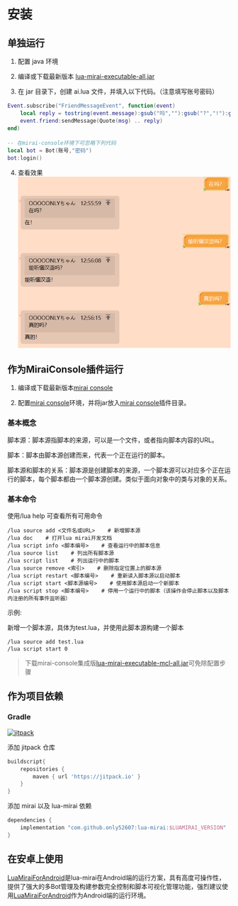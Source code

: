 # 安装

## 单独运行

1. 配置 java 环境

2. 编译或下载最新版本 [lua-mirai-executable-all.jar](https://github.com/only52607/lua-mirai/releases)

3. 在 jar 目录下，创建 ai.lua 文件，并填入以下代码。（注意填写账号密码）

```lua
Event.subscribe("FriendMessageEvent", function(event)
    local reply = tostring(event.message):gsub("吗",""):gsub("?","!"):gsub("？","！")
    event.friend:sendMessage(Quote(msg) .. reply)
end)

-- 在mirai-console环境下可忽略下列代码
local bot = Bot(账号,"密码")
bot:login()

```

4. 查看效果
![aiDialog](../res/aiDialog.png)

## 作为MiraiConsole插件运行

1. 编译或下载最新版本[mirai console](https://github.com/mamoe/mirai-console)

2. 配置[mirai console](https://github.com/mamoe/mirai-console)环境，并将jar放入[mirai console](https://github.com/mamoe/mirai-console)插件目录。

### 基本概念

脚本源：脚本源指脚本的来源，可以是一个文件，或者指向脚本内容的URL。

脚本：脚本由脚本源创建而来，代表一个正在运行的脚本。

脚本源和脚本的关系：脚本源是创建脚本的来源，一个脚本源可以对应多个正在运行的脚本，每个脚本都由一个脚本源创建。类似于面向对象中的类与对象的关系。

### 基本命令
使用/lua help 可查看所有可用命令
```
/lua source add <文件名或URL>    # 新增脚本源
/lua doc    # 打开lua mirai开发文档
/lua script info <脚本编号>    # 查看运行中的脚本信息
/lua source list    # 列出所有脚本源
/lua script list    # 列出运行中的脚本
/lua source remove <索引>    # 删除指定位置上的脚本源
/lua script restart <脚本编号>    # 重新读入脚本源以启动脚本
/lua script start <脚本源编号>    # 使用脚本源启动一个新脚本
/lua script stop <脚本编号>    # 停用一个运行中的脚本（该操作会停止脚本以及脚本内注册的所有事件监听器）
```

示例:

新增一个脚本源，具体为test.lua，并使用此脚本源构建一个脚本
```
/lua source add test.lua
/lua script start 0
```

> 下载mirai-console集成版[lua-mirai-executable-mcl-all.jar](https://github.com/only52607/lua-mirai/releases)可免除配置步骤


## 作为项目依赖

### Gradle

[![jitpack](https://www.jitpack.io/v/only52607/lua-mirai.svg)](https://www.jitpack.io/#only52607/lua-mirai)

添加 jitpack 仓库

``` groovy
buildscript{
    repositories {
        maven { url 'https://jitpack.io' }
    }
}
```

添加 mirai 以及 lua-mirai 依赖

```groovy
dependencies {
    implementation "com.github.only52607:lua-mirai:$LUAMIRAI_VERSION" 
}
```


## 在安卓上使用

[LuaMiraiForAndroid](https://github.com/only52607/LuaMiraiForAndroid)是lua-mirai在Android端的运行方案，具有高度可操作性，提供了强大的多Bot管理及构建参数完全控制和脚本可视化管理功能，强烈建议使用[LuaMiraiForAndroid](https://github.com/only52607/LuaMiraiForAndroid)作为Android端的运行环境。